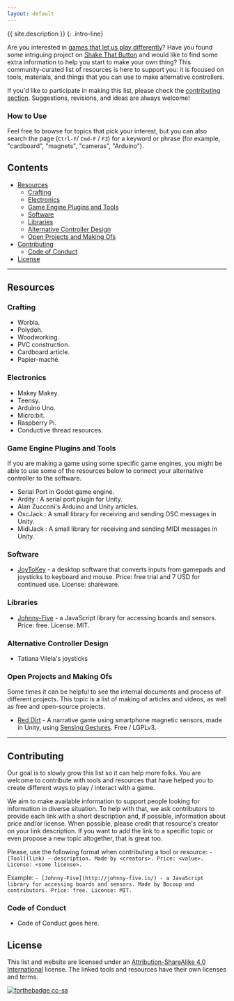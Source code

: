 ```yaml
---
layout: default
---
```


{{ site.description }}
{: .intro-line}

Are you interested in [games that let us play differently](http://shakethatbutton.com/about-alternative-controllers/)? Have you found some intriguing project on [Shake That Button](http://shakethatbutton.com/) and would like to find some extra information to help you start to make your own thing? This community-curated list of resources is here to support you: it is focused on tools, materials, and things that you can use to make alternative controllers.

If you'd like to participate in making this list, please check the [contributing section](#contributing). Suggestions, revisions, and ideas are always welcome!

### How to Use

Feel free to browse for topics that pick your interest, but you can also search the page (`Ctrl-F`/ `Cmd-F` / `F3`) for a keyword or phrase (for example, "cardboard", "magnets", "cameras", "Arduino").

## Contents <!-- omit in toc -->

- [Resources](#resources)
  - [Crafting](#crafting)
  - [Electronics](#electronics)
  - [Game Engine Plugins and Tools](#game-engine-plugins-and-tools)
  - [Software](#software)
  - [Libraries](#libraries)
  - [Alternative Controller Design](#alternative-controller-design)
  - [Open Projects and Making Ofs](#open-projects-and-making-ofs)
- [Contributing](#contributing)
  - [Code of Conduct](#code-of-conduct)
- [License](#license)

---

## Resources

### Crafting

- Worbla.
- Polydoh.
- Woodworking.
- PVC construction.
- Cardboard article.
- Papier-maché.

### Electronics

- Makey Makey.
- Teensy.
- Arduino Uno.
- Micro:bit.
- Raspberry Pi.
- Conductive thread resources.

### Game Engine Plugins and Tools

If you are making a game using some specific game engines, you might be able to use some of the resources below to connect your alternative controller to the software.

- Serial Port in Godot game engine.
- Ardity : A serial port plugin for Unity.
- Alan Zucconi's Arduino and Unity articles.
- OscJack : A small library for receiving and sending OSC messages in Unity.
- MidiJack : A small library for receiving and sending MIDI messages in Unity.

### Software

- [JoyToKey](https://joytokey.net/en/) - a desktop software that converts inputs from gamepads and joysticks to keyboard and mouse. Price: free trial and 7 USD for continued use. License: shareware.

### Libraries

- [Johnny-Five](http://johnny-five.io/) - a JavaScript library for accessing boards and sensors. Price: free. License: MIT.

### Alternative Controller Design

- Tatiana Vilela's joysticks

### Open Projects and Making Ofs

Some times it can be helpful to see the internal documents and process of different projects. This topic is a list of making of articles and videos, as well as free and open-source projects.

- [Red Dirt](https://github.com/enricllagostera/RedDirt) - A narrative game using smartphone magnetic sensors, made in Unity, using [Sensing Gestures](https://github.com/enricllagostera/SensingGestures). Free / LGPLv3.

---

## Contributing

Our goal is to slowly grow this list so it can help more folks. You are welcome to contribute with tools and resources that have helped you to create different ways to play / interact with a game.

We aim to make available information to support people looking for information in diverse situation. To help with that, we ask contributors to provide each link with a short description and, if possible, information about price and/or license. When possible, please credit that resource's creator on your link description. If you want to add the link to a specific topic or even propose a new topic altogether, that is great too.

Please, use the following format when contributing a tool or resource: `- [Tool](link) — description. Made by <creators>. Price: <value>. License: <some license>.`

Example: `- [Johnny-Five](http://johnny-five.io/) - a JavaScript library for accessing boards and sensors. Made by Bocoup and contributors. Price: free. License: MIT.`

### Code of Conduct

- Code of Conduct goes here.

## License

This list and website are licensed under an [Attribution-ShareAlike 4.0 International](https://creativecommons.org/licenses/by-sa/4.0) license. The linked tools and resources have their own licenses and terms.

[![forthebadge cc-sa](http://ForTheBadge.com/images/badges/cc-sa.svg)](https://creativecommons.org/licenses/by-sa/4.0)